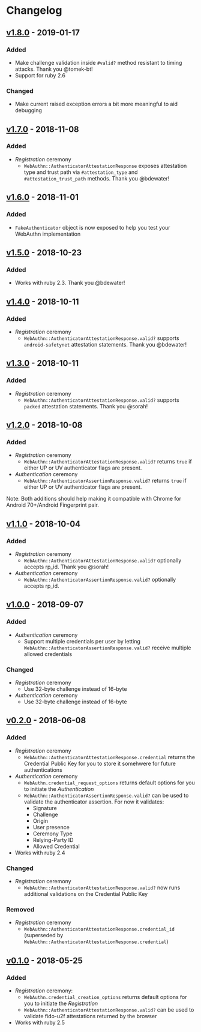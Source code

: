 # Changelog

## [v1.8.0] - 2019-01-17

### Added

- Make challenge validation inside `#valid?` method resistant to timing attacks. Thank you @tomek-bt!
- Support for ruby 2.6

### Changed

- Make current raised exception errors a bit more meaningful to aid debugging

## [v1.7.0] - 2018-11-08

### Added

- _Registration_ ceremony
  - `WebAuthn::AuthenticatorAttestationResponse` exposes attestation type and trust path via `#attestation_type` and `#attestation_trust_path` methods. Thank you @bdewater!

## [v1.6.0] - 2018-11-01

### Added

- `FakeAuthenticator` object is now exposed to help you test your WebAuthn implementation

## [v1.5.0] - 2018-10-23

### Added

- Works with ruby 2.3. Thank you @bdewater!

## [v1.4.0] - 2018-10-11

### Added

- _Registration_ ceremony
  - `WebAuthn::AuthenticatorAttestationResponse.valid?` supports `android-safetynet` attestation statements. Thank you @bdewater!

## [v1.3.0] - 2018-10-11

### Added

- _Registration_ ceremony
  - `WebAuthn::AuthenticatorAttestationResponse.valid?` supports `packed` attestation statements. Thank you @sorah!

## [v1.2.0] - 2018-10-08

### Added

- _Registration_ ceremony
  - `WebAuthn::AuthenticatorAttestationResponse.valid?` returns `true` if either UP or UV authenticator flags are present.
- _Authentication_ ceremony
  - `WebAuthn::AuthenticatorAssertionResponse.valid?` returns `true` if either UP or UV authenticator flags are present.

Note: Both additions should help making it compatible with Chrome for Android 70+/Android Fingerprint pair.

## [v1.1.0] - 2018-10-04

### Added

- _Registration_ ceremony
  - `WebAuthn::AuthenticatorAttestationResponse.valid?` optionally accepts rp_id. Thank you @sorah!
- _Authentication_ ceremony
  - `WebAuthn::AuthenticatorAssertionResponse.valid?` optionally accepts rp_id.

## [v1.0.0] - 2018-09-07

### Added

- _Authentication_ ceremony
  - Support multiple credentials per user by letting `WebAuthn::AuthenticatorAssertionResponse.valid?` receive multiple allowed credentials

### Changed

- _Registration_ ceremony
  - Use 32-byte challenge instead of 16-byte
- _Authentication_ ceremony
  - Use 32-byte challenge instead of 16-byte

## [v0.2.0] - 2018-06-08

### Added

- _Registration_ ceremony
  - `WebAuthn::AuthenticatorAttestationResponse.credential` returns the Credential Public Key for you to store it somehwere for future authentications
- _Authentication_ ceremony
  - `WebAuthn.credential_request_options` returns default options for you to initiate the _Authentication_
  - `WebAuthn::AuthenticatorAssertionResponse.valid?` can be used to validate the authenticator assertion. For now it validates:
    - Signature
    - Challenge
    - Origin
    - User presence
    - Ceremony Type
    - Relying-Party ID
    - Allowed Credential
- Works with ruby 2.4

### Changed

- _Registration_ ceremony
  - `WebAuthn::AuthenticatorAttestationResponse.valid?` now runs additional validations on the Credential Public Key

### Removed

- _Registration_ ceremony
  - `WebAuthn::AuthenticatorAttestationResponse.credential_id` (superseded by `WebAuthn::AuthenticatorAttestationResponse.credential`)

## [v0.1.0] - 2018-05-25

### Added

- _Registration_ ceremony:
  - `WebAuthn.credential_creation_options` returns default options for you to initiate the _Registration_
  - `WebAuthn::AuthenticatorAttestationResponse.valid?` can be used to validate fido-u2f attestations returned by the browser
- Works with ruby 2.5

[v1.8.0]: https://github.com/cedarcode/webauthn-ruby/compare/v1.7.0...v1.8.0/
[v1.7.0]: https://github.com/cedarcode/webauthn-ruby/compare/v1.6.0...v1.7.0/
[v1.6.0]: https://github.com/cedarcode/webauthn-ruby/compare/v1.5.0...v1.6.0/
[v1.5.0]: https://github.com/cedarcode/webauthn-ruby/compare/v1.4.0...v1.5.0/
[v1.4.0]: https://github.com/cedarcode/webauthn-ruby/compare/v1.3.0...v1.4.0/
[v1.3.0]: https://github.com/cedarcode/webauthn-ruby/compare/v1.2.0...v1.3.0/
[v1.2.0]: https://github.com/cedarcode/webauthn-ruby/compare/v1.1.0...v1.2.0/
[v1.1.0]: https://github.com/cedarcode/webauthn-ruby/compare/v1.0.0...v1.1.0/
[v1.0.0]: https://github.com/cedarcode/webauthn-ruby/compare/v0.2.0...v1.0.0/
[v0.2.0]: https://github.com/cedarcode/webauthn-ruby/compare/v0.1.0...v0.2.0/
[v0.1.0]: https://github.com/cedarcode/webauthn-ruby/compare/v0.0.0...v0.1.0/
